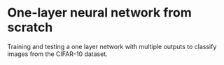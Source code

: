 # One-layer neural network from scratch 

Training and testing a one layer network with multiple outputs to classify images from the CIFAR-10 dataset.
